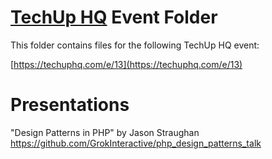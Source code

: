 [TechUp HQ][techuphq] Event Folder
====

This folder contains files for the following TechUp HQ event:

[https://techuphq.com/e/13](https://techuphq.com/e/13)


Presentations
===
"Design Patterns in PHP" by Jason Straughan
https://github.com/GrokInteractive/php_design_patterns_talk

[techuphq]: http://techuphq.com
